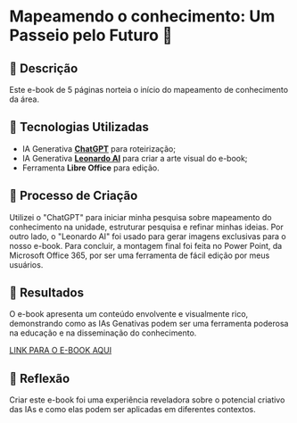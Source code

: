 # Mapeamendo o conhecimento: Um Passeio pelo Futuro 🌌

## 📒 Descrição
Este e-book de 5 páginas norteia o início do mapeamento de conhecimento da área.

## 🤖 Tecnologias Utilizadas
- IA Generativa **[ChatGPT](https://chat.openai.com)** para roteirização;
- IA Generativa **[Leonardo AI](https://leonardo.ai)** para criar a arte visual do e-book;
- Ferramenta **Libre Office** para edição.

## 🧐 Processo de Criação
Utilizei o "ChatGPT" para iniciar minha pesquisa sobre mapeamento do conhecimento na unidade, estruturar pesquisa e refinar minhas ideias. Por outro lado, o "Leonardo AI" foi usado para gerar imagens exclusivas para o nosso e-book. Para concluir, a montagem final foi feita no Power Point, da Microsoft Office 365, por ser uma ferramenta de fácil edição por meus usuários.

## 🚀 Resultados
O e-book apresenta um conteúdo envolvente e visualmente rico, demonstrando como as IAs Genativas podem ser uma ferramenta poderosa na educação e na disseminação do conhecimento.

[LINK PARA O E-BOOK AQUI]()

## 💭 Reflexão
Criar este e-book foi uma experiência reveladora sobre o potencial criativo das IAs e como elas podem ser aplicadas em diferentes contextos.
